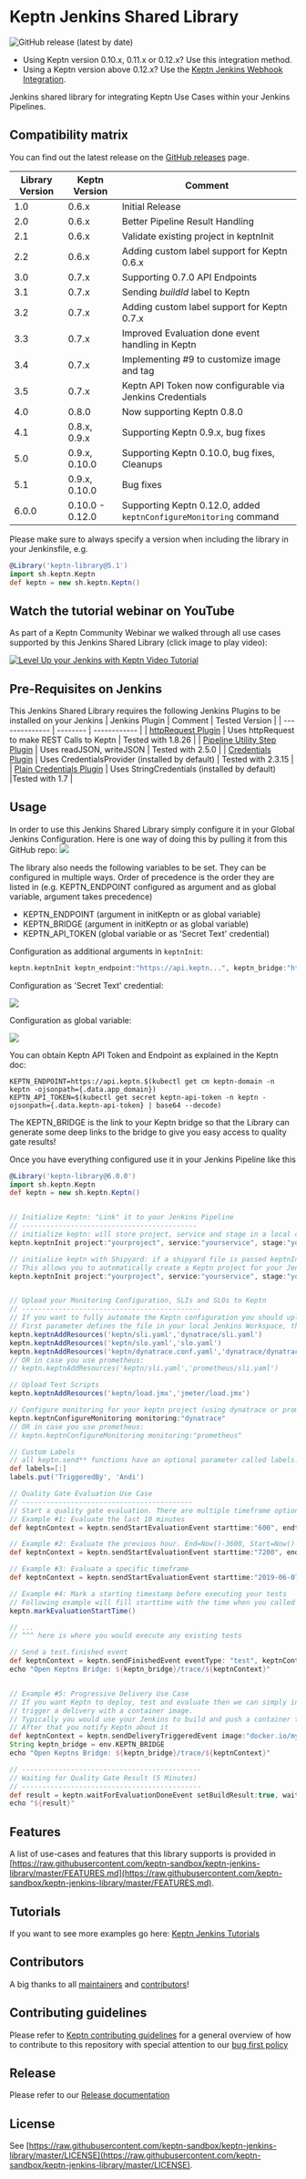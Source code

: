 # Keptn Jenkins Shared Library
![GitHub release (latest by date)](https://img.shields.io/github/v/release/keptn-sandbox/keptn-jenkins-library)

- Using Keptn version 0.10.x, 0.11.x or 0.12.x? Use this integration method.
- Using a Keptn version above 0.12.x? Use the [Keptn Jenkins Webhook Integration](https://artifacthub.io/packages/keptn/keptn-integrations/jenkins-webhook).

Jenkins shared library for integrating Keptn Use Cases within your Jenkins Pipelines.

## Compatibility matrix

You can find out the latest release on the [GitHub releases](https://github.com/keptn-sandbox/keptn-jenkins-library/releases) page.

| Library Version | Keptn Version | Comment                                                           |
|-----------------| --------------|-------------------------------------------------------------------|
| 1.0             | 0.6.x         | Initial Release                                                   |
| 2.0             | 0.6.x         | Better Pipeline Result Handling                                   |
| 2.1             | 0.6.x         | Validate existing project in keptnInit                            |
| 2.2             | 0.6.x         | Adding custom label support for Keptn 0.6.x                       |
| 3.0             | 0.7.x         | Supporting 0.7.0 API Endpoints                                    |
| 3.1             | 0.7.x         | Sending *buildId* label to Keptn                                  |
| 3.2             | 0.7.x         | Adding custom label support for Keptn 0.7.x                       |
| 3.3             | 0.7.x         | Improved Evaluation done event handling in Keptn                  |
| 3.4             | 0.7.x         | Implementing #9 to customize image and tag                        |
| 3.5             | 0.7.x         | Keptn API Token now configurable via Jenkins Credentials          |
| 4.0             | 0.8.0         | Now supporting Keptn 0.8.0                                        |
| 4.1             | 0.8.x, 0.9.x  | Supporting Keptn 0.9.x, bug fixes                                 |
| 5.0             | 0.9.x, 0.10.0 | Supporting Keptn 0.10.0, bug fixes, Cleanups                      |
| 5.1             | 0.9.x, 0.10.0 | Bug fixes                                                         |
| 6.0.0           | 0.10.0 - 0.12.0 | Supporting Keptn 0.12.0, added `keptnConfigureMonitoring` command |

Please make sure to always specify a version when including the library in your Jenkinsfile, e.g.
```groovy
@Library('keptn-library@5.1')
import sh.keptn.Keptn
def keptn = new sh.keptn.Keptn()
```

## Watch the tutorial webinar on YouTube

As part of a Keptn Community Webinar we walked through all use cases supported by this Jenkins Shared Library (click image to play video):

[![Level Up your Jenkins with Keptn Video Tutorial](https://img.youtube.com/vi/VYRdirdjOAg/0.jpg)](https://www.youtube.com/watch?v=VYRdirdjOAg "Level Up your Jenkins with Keptn Video Tutorial")

## Pre-Requisites on Jenkins
This Jenkins Shared Library requires the following Jenkins Plugins to be installed on your Jenkins
| Jenkins Plugin | Comment | Tested Version |
| -------------- | -------- | ------------ |
| [httpRequest Plugin](https://plugins.jenkins.io/http_request/) | Uses httpRequest to make REST Calls to Keptn | Tested with 1.8.26 | 
| [Pipeline Utility Step Plugin](https://plugins.jenkins.io/pipeline-utility-steps/) | Uses readJSON, writeJSON | Tested with 2.5.0 |
| [Credentials Plugin](https://plugins.jenkins.io/credentials/) | Uses CredentialsProvider (installed by default) | Tested with 2.3.15 |
| [Plain Credentials Plugin](https://plugins.jenkins.io/plain-credentials/) | Uses StringCredentials (installed by default) |Tested with 1.7 |

## Usage
In order to use this Jenkins Shared Library simply configure it in your Global Jenkins Configuration. Here is one way of doing this by pulling it from this GitHub repo:
![](https://raw.githubusercontent.com/keptn-sandbox/keptn-jenkins-library/master/images/jenkinsglobalconfig.png)

The library also needs the following variables to be set. They can be configured in multiple ways. Order of precedence is the order they are listed in (e.g. KEPTN_ENDPOINT configured as argument and as global variable, argument takes precedence)
* KEPTN_ENDPOINT (argument in initKeptn or as global variable)
* KEPTN_BRIDGE (argument in initKeptn or as global variable)
* KEPTN_API_TOKEN (global variable or as 'Secret Text' credential)

Configuration as additional arguments in `keptnInit`:
```groovy
keptn.keptnInit keptn_endpoint:"https://api.keptn...", keptn_bridge:"https://bridge.keptn...", ...
```

Configuration as 'Secret Text' credential:

![](https://raw.githubusercontent.com/keptn-sandbox/keptn-jenkins-library/master/images/jenkinssecrettextcredential.png)

Configuration as global variable:

![](https://raw.githubusercontent.com/keptn-sandbox/keptn-jenkins-library/master/images/jenkinsglobalenvs.png)

You can obtain Keptn API Token and Endpoint as explained in the Keptn doc:
```
KEPTN_ENDPOINT=https://api.keptn.$(kubectl get cm keptn-domain -n keptn -ojsonpath={.data.app_domain})
KEPTN_API_TOKEN=$(kubectl get secret keptn-api-token -n keptn -ojsonpath={.data.keptn-api-token} | base64 --decode)
```
The KEPTN_BRIDGE is the link to your Keptn bridge so that the Library can generate some deep links to the bridge to give you easy access to quality gate results!

Once you have everything configured use it in your Jenkins Pipeline like this

```groovy
@Library('keptn-library@6.0.0')
import sh.keptn.Keptn
def keptn = new sh.keptn.Keptn()


// Initialize Keptn: "Link" it to your Jenkins Pipeline
// -------------------------------------------
// initialize keptn: will store project, service and stage in a local context file so you don't have to pass it to all other functions
keptn.keptnInit project:"yourproject", service:"yourservice", stage:"yourstage"

// initialize keptn with Shipyard: if a shipyard file is passed keptnInit will also make sure this project is created in Keptn
// This allows you to automatically create a Keptn project for your Jenkins pipeline w/o having to do anything with Keptn directly
keptn.keptnInit project:"yourproject", service:"yourservice", stage:"yourstage", shipyard:'shipyard.yaml'


// Upload your Monitoring Configuration, SLIs and SLOs to Keptn
// --------------------------------------------
// If you want to fully automate the Keptn configuration you should upload your sli.yaml, slo.yaml and optionally files such as your tests
// First parameter defines the file in your local Jenkins Workspace, the second one the location Keptn will use to store it in its own Git
keptn.keptnAddResources('keptn/sli.yaml','dynatrace/sli.yaml')
keptn.keptnAddResources('keptn/slo.yaml','slo.yaml')
keptn.keptnAddResources('keptn/dynatrace.conf.yaml','dynatrace/dynatrace.conf.yaml')
// OR in case you use prometheus:
// keptn.keptnAddResources('keptn/sli.yaml','prometheus/sli.yaml')

// Upload Test Scripts
keptn.keptnAddResources('keptn/load.jmx','jmeter/load.jmx')

// Configure monitoring for your keptn project (using dynatrace or prometheus)
keptn.keptnConfigureMonitoring monitoring:"dynatrace"
// OR in case you use prometheus:
// keptn.keptnConfigureMonitoring monitoring:"prometheus"

// Custom Labels
// all keptn.send** functions have an optional parameter called labels. It is a way to pass custom labels to the sent event
def labels=[:]
labels.put('TriggeredBy', 'Andi')

// Quality Gate Evaluation Use Case
// ------------------------------------------
// Start a quality gate evaluation. There are multiple timeframe options, e.g: using timestamps or number minutes from Now()
// Example #1: Evaluate the last 10 minutes
def keptnContext = keptn.sendStartEvaluationEvent starttime:"600", endtime:"0" 

// Example #2: Evaluate the previous hour. End=Now()-3600, Start=Now()-7200
def keptnContext = keptn.sendStartEvaluationEvent starttime:"7200", endtime:"3600" 

// Example #3: Evaluate a specific timeframe
def keptnContext = keptn.sendStartEvaluationEvent starttime:"2019-06-07T07:00:00.0000Z", endtime:"2019-06-07T08:00:00.0000Z", labels: labels

// Example #4: Mark a starting timestamp before executing your tests
// Following example will fill starttime with the time when you called markEvaluationStartTime and as end is empty will default to Now()
keptn.markEvaluationStartTime()

// ... 
// ^^^ here is where you would execute any existing tests

// Send a test.finished event
def keptnContext = keptn.sendFinishedEvent eventType: "test", keptnContext: "${params.shkeptncontext}", triggeredId: "${params.triggeredid}", result:"pass", status:"succeeded"
echo "Open Keptns Bridge: ${keptn_bridge}/trace/${keptnContext}"


// Example #5: Progressive Delivery Use Case
// If you want Keptn to deploy, test and evaluate then we can simply inform Keptn that we want to 
// trigger a delivery with a container image.
// Typically you would use your Jenkins to build and push a container to your container registry. 
// After that you notify Keptn about it
def keptnContext = keptn.sendDeliveryTriggeredEvent image:"docker.io/myorg/my-image:1.2.3"
String keptn_bridge = env.KEPTN_BRIDGE
echo "Open Keptns Bridge: ${keptn_bridge}/trace/${keptnContext}"

// --------------------------------------------
// Waiting for Quality Gate Result (5 Minutes)
// --------------------------------------------
def result = keptn.waitForEvaluationDoneEvent setBuildResult:true, waitTime:5
echo "${result}"
```


## Features

A list of use-cases and features that this library supports is provided in [https://raw.githubusercontent.com/keptn-sandbox/keptn-jenkins-library/master/FEATURES.md](https://raw.githubusercontent.com/keptn-sandbox/keptn-jenkins-library/master/FEATURES.md).

## Tutorials

If you want to see more examples go here: [Keptn Jenkins Tutorials](https://github.com/keptn-sandbox/jenkins-tutorial)

## Contributors

A big thanks to all [maintainers](https://raw.githubusercontent.com/keptn-sandbox/keptn-jenkins-library/master/CODEOWNERS) and [contributors](https://github.com/keptn-sandbox/keptn-jenkins-library/graphs/contributors)!

## Contributing guidelines

Please refer to [Keptn contributing
guidelines](https://github.com/keptn/keptn/blob/master/CONTRIBUTING.md) for a
general overview of how to contribute to this repository with special attention
to our [bug first policy](https://github.com/keptn/keptn/blob/master/CONTRIBUTING.md#bug-first-policy)

## Release

Please refer to our [Release documentation](https://raw.githubusercontent.com/keptn-sandbox/keptn-jenkins-library/master/RELEASE.md)

## License

See [https://raw.githubusercontent.com/keptn-sandbox/keptn-jenkins-library/master/LICENSE](https://raw.githubusercontent.com/keptn-sandbox/keptn-jenkins-library/master/LICENSE).

